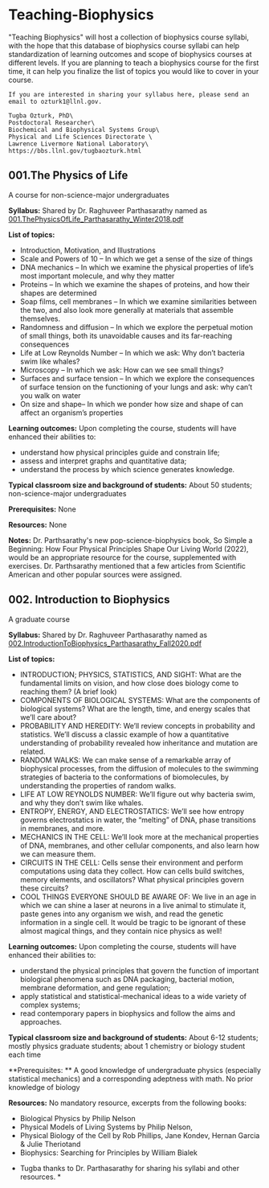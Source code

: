 # Teaching-Biophysics

"Teaching Biophysics" will host a collection of  biophysics course syllabi, with the hope that this database of biophysics course syllabi can help standardization of learning outcomes and scope of biophysics courses at different levels. If you are planning to teach a biophysics course for the first time, it can help you finalize the list of topics you would like to cover in your course.

```
If you are interested in sharing your syllabus here, please send an email to ozturk1@llnl.gov. 

Tugba Ozturk, PhD\
Postdoctoral Researcher\
Biochemical and Biophysical Systems Group\
Physical and Life Sciences Directorate \
Lawrence Livermore National Laboratory\
https://bbs.llnl.gov/tugbaozturk.html
```




## 001.The Physics of Life

A course for non-science-major undergraduates

**Syllabus:** Shared by Dr. Raghuveer Parthasarathy named as [001.ThePhysicsOfLife_Parthasarathy_Winter2018.pdf](https://github.com/tnozturk/teaching-biophysics/blob/main/syllabi/001.PhysicsOfLife_Parthasarathy_Winter2018.pdf)

**List of topics:**
 
- Introduction, Motivation, and Illustrations
- Scale and Powers of 10 – In which we get a sense of the size of things
- DNA mechanics – In which we examine the physical properties of life’s most important molecule, and why they matter
- Proteins – In which we examine the shapes of proteins, and how their shapes are determined
- Soap films, cell membranes – In which we examine similarities between the two, and also look more generally at materials that assemble themselves.
- Randomness and diffusion – In which we explore the perpetual motion of small things, both its unavoidable causes and its far-reaching consequences
- Life at Low Reynolds Number – In which we ask: Why don’t bacteria swim like whales?
- Microscopy – In which we ask: How can we see small things?
- Surfaces and surface tension – In which we explore the consequences of surface tension on the functioning of your lungs and ask: why can’t you walk on water
- On size and shape– In which we ponder how size and shape of can affect an organism’s properties

**Learning outcomes:** Upon completing the course, students will have enhanced their abilities to:

- understand how physical principles guide and constrain life;
- assess and interpret graphs and quantitative data;
- understand the process by which science generates knowledge.

**Typical classroom size and background of students:** About 50 students; non-science-major undergraduates

**Prerequisites:** None

**Resources:** None

**Notes:** Dr. Parthsarathy's new pop-science-biophysics book, So Simple a Beginning: How Four Physical Principles Shape Our Living World (2022), would be an appropriate resource for the course, supplemented with exercises. Dr. Parthsarathy mentioned that a few articles from Scientific American and other popular sources were assigned.

## 002. Introduction to Biophysics

A graduate course

**Syllabus:**  Shared by Dr. Raghuveer Parthasarathy named as [002.IntroductionToBiophysics_Parthasarathy_Fall2020.pdf](https://github.com/tnozturk/teaching-biophysics/blob/main/syllabi/002.IntroductionToBiophysics_Parthasarathy_Fall2020.pdf)

**List of topics:** 

- INTRODUCTION; PHYSICS, STATISTICS, AND SIGHT: What are the fundamental limits on vision, and how close does biology come to reaching them? (A brief look)
- COMPONENTS OF BIOLOGICAL SYSTEMS: What are the components of biological systems? What are the length, time, and energy scales that we’ll care about?
- PROBABILITY AND HEREDITY: We’ll review concepts in probability and statistics. We’ll discuss a classic example of how a quantitative understanding of probability revealed how inheritance and mutation are related.
- RANDOM WALKS: We can make sense of a remarkable array of biophysical processes, from the diffusion of molecules to the swimming strategies of bacteria to the conformations of biomolecules, by understanding the properties of random walks.
- LIFE AT LOW REYNOLDS NUMBER: We’ll figure out why bacteria swim, and why they don’t swim like whales.
- ENTROPY, ENERGY, AND ELECTROSTATICS: We’ll see how entropy governs electrostatics in water, the “melting” of DNA, phase transitions in membranes, and more.
- MECHANICS IN THE CELL: We’ll look more at the mechanical properties of DNA, membranes, and other cellular components, and also learn how we can measure them.
- CIRCUITS IN THE CELL: Cells sense their environment and perform computations using data they collect. How can cells build switches, memory elements, and oscillators? What physical principles govern these circuits?
- COOL THINGS EVERYONE SHOULD BE AWARE OF: We live in an age in which we can shine a laser at neurons in a live animal to stimulate it, paste genes into any organism we wish, and read the genetic information in a single cell. It would be tragic to be ignorant of these almost magical things, and they contain nice physics as well!


**Learning outcomes:** Upon completing the course, students will have enhanced their abilities to:

- understand the physical principles that govern the function of important biological phenomena such as DNA packaging, bacterial motion, membrane deformation, and gene regulation;
- apply statistical and statistical-mechanical ideas to a wide variety of complex systems;
- read contemporary papers in biophysics and follow the aims and approaches.

**Typical classroom size and background of students:** About 6-12 students; mostly physics graduate students; about 1 chemistry or biology student each time

**Prerequisites: ** A good knowledge of undergraduate physics (especially statistical mechanics) and a corresponding adeptness with math. No prior knowledge of biology

**Resources:** No mandatory resource, excerpts from the following books:

- Biological Physics by Philip Nelson
- Physical Models of Living Systems by Philip Nelson,
- Physical Biology of the Cell by Rob Phillips, Jane Kondev, Hernan Garcia & Julie Theriotand
- Biophysics: Searching for Principles by William Bialek

* Tugba thanks to Dr. Parthasarathy for sharing his syllabi and other resources. *
